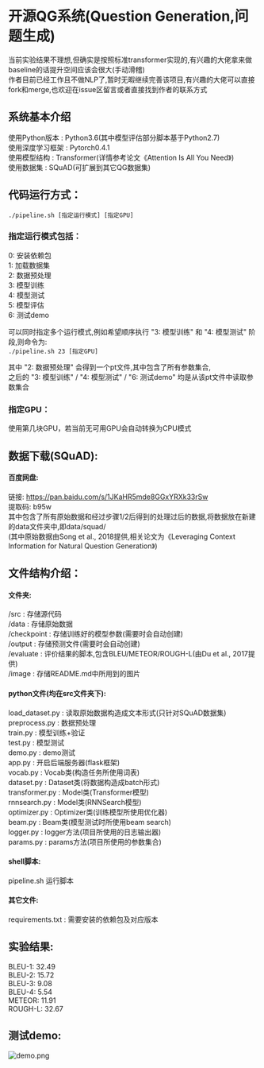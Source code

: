 # 开源QG系统(Question Generation,问题生成)


当前实验结果不理想,但确实是按照标准transformer实现的,有兴趣的大佬拿来做baseline的话提升空间应该会很大(手动滑稽)  
作者目前已经工作且不做NLP了,暂时无暇继续完善该项目,有兴趣的大佬可以直接fork和merge,也欢迎在issue区留言或者直接找到作者的联系方式  


## 系统基本介绍
使用Python版本 : Python3.6(其中模型评估部分脚本基于Python2.7)  
使用深度学习框架 : Pytorch0.4.1  
使用模型结构 : Transformer(详情参考论文《Attention Is All You Need》)  
使用数据集 : SQuAD(可扩展到其它QG数据集)  


## 代码运行方式：
`./pipeline.sh [指定运行模式] [指定GPU]`  

### 指定运行模式包括：
0: 安装依赖包  
1: 加载数据集  
2: 数据预处理  
3: 模型训练  
4: 模型测试  
5: 模型评估  
6: 测试demo  

可以同时指定多个运行模式,例如希望顺序执行 "3: 模型训练" 和 "4: 模型测试" 阶段,则命令为:  
`./pipeline.sh 23 [指定GPU]`  

其中 "2: 数据预处理" 会得到一个pt文件,其中包含了所有参数集合,  
之后的 "3: 模型训练" / "4: 模型测试" / "6: 测试demo" 均是从该pt文件中读取参数集合  

### 指定GPU：
使用第几块GPU，若当前无可用GPU会自动转换为CPU模式  


## 数据下载(SQuAD):
#### 百度网盘:
链接: https://pan.baidu.com/s/1JKaHR5mde8GGxYRXk33rSw  
提取码: b95w  
其中包含了所有原始数据和经过步骤1/2后得到的处理过后的数据,将数据放在新建的data文件夹中,即data/squad/  
(其中原始数据由Song et al., 2018提供,相关论文为《Leveraging Context Information for Natural Question Generation》)  


## 文件结构介绍：
#### 文件夹:
/src : 存储源代码  
/data : 存储原始数据  
/checkpoint : 存储训练好的模型参数(需要时会自动创建)  
/output : 存储预测文件(需要时会自动创建)  
/evaluate : 评价结果的脚本,包含BLEU/METEOR/ROUGH-L(由Du et al., 2017提供)  
/image : 存储README.md中所用到的图片  
#### python文件(均在src文件夹下):
load_dataset.py : 读取原始数据构造成文本形式(只针对SQuAD数据集)  
preprocess.py : 数据预处理  
train.py : 模型训练+验证  
test.py : 模型测试  
demo.py : demo测试  
app.py : 开启后端服务器(flask框架)  
vocab.py : Vocab类(构造任务所使用词表)  
dataset.py : Dataset类(将数据构造成batch形式)  
transformer.py : Model类(Transformer模型)  
rnnsearch.py : Model类(RNNSearch模型)  
optimizer.py : Optimizer类(训练模型所使用优化器)  
beam.py : Beam类(模型测试时所使用beam search)  
logger.py : logger方法(项目所使用的日志输出器)  
params.py : params方法(项目所使用的参数集合)  
#### shell脚本:
pipeline.sh 运行脚本  
#### 其它文件:
requirements.txt : 需要安装的依赖包及对应版本  


## 实验结果:
BLEU-1: 32.49  
BLEU-2: 15.72  
BLEU-3: 9.08  
BLEU-4: 5.54  
METEOR: 11.91  
ROUGH-L: 32.67  


## 测试demo:
![demo.png](https://raw.githubusercontent.com/qjzhzw/Open_QG/master/image/demo.png)  
